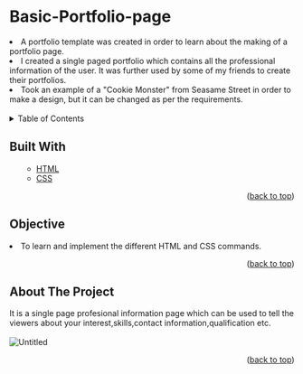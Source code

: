 # Basic-Portfolio-page

<li>A portfolio template was created in order to learn about the making of a portfolio page.</li>
<li>I created a single paged portfolio which contains all the professional information of the user. It was further used by some of my friends to create their portfolios.</li>
<li>Took an example of a "Cookie Monster" from Seasame Street in order to make a design, but it can be changed as per the requirements.
<br>
  <br>

<!-- TABLE OF CONTENTS -->

<details>
  <summary>Table of Contents</summary>
  <ol>
    <ul>
       <li><a href="#built-with">Built With</a></li>
      <li><a href="#Objective">Objective</a></li>
      <li><a href="#about-the-project">About The Project</a></li>
      </ul>
  </ol>
</details>

<!-- Built with -->
## Built With
<ol>
    <ul>
      <li><a href="https://html.com/">HTML</a></li>
       <li><a href="https://css-tricks.com/">CSS</a></li>
     <!-- <li><a href="https://www.javascript.com/">JavaScript</a></li> -->
      </ul>
  <p align="right">(<a href="#Basic-Portfolio-page">back to top</a>)</p>
  </ol>
  
## Objective
<li>To learn and implement the different HTML and CSS commands.</li>
<p align="right">(<a href="#Basic-Portfolio-page ">back to top</a>)</p>


<!-- ABOUT THE PROJECT -->
## About The Project
It is a single page profesional information page which can be used to tell the viewers about your interest,skills,contact information,qualification etc.
<br>
<br>
![Untitled](https://user-images.githubusercontent.com/60666490/139786748-7b23b5e3-f67c-4eec-8a60-ffba9cffd1c7.jpg)


<p align="right">(<a href="#Basic-Portfolio-page">back to top</a>)</p>





